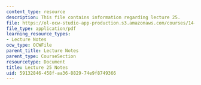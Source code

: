 ```yaml
---
content_type: resource
description: This file contains information regarding lecture 25.
file: https://ol-ocw-studio-app-production.s3.amazonaws.com/courses/14-581-international-economics-i-spring-2013/59132846458faa36882974e9f8749366_MIT14_581S13_classnotes25.pdf
file_type: application/pdf
learning_resource_types:
- Lecture Notes
ocw_type: OCWFile
parent_title: Lecture Notes
parent_type: CourseSection
resourcetype: Document
title: Lecture 25 Notes
uid: 59132846-458f-aa36-8829-74e9f8749366
---
```

